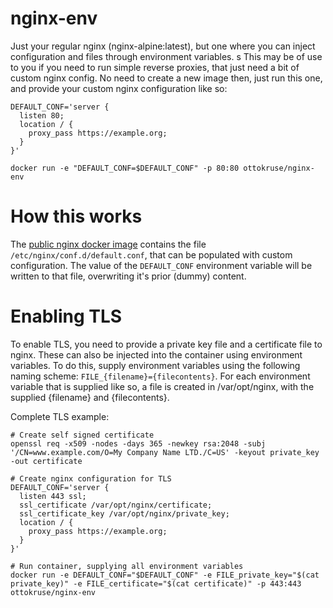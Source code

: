 # nginx-env

Just your regular nginx (nginx-alpine:latest), but one where you can inject configuration and files through environment variables.
s
This may be of use to you if you need to run simple reverse proxies, that just need a bit of custom nginx config. No need to create a new image then, just run this one, and provide your custom nginx configuration like so:

```shell
DEFAULT_CONF='server {
  listen 80;
  location / {
    proxy_pass https://example.org;
  }
}'

docker run -e "DEFAULT_CONF=$DEFAULT_CONF" -p 80:80 ottokruse/nginx-env
```

# How this works

The [public nginx docker image](https://hub.docker.com/_/nginx) contains the file `/etc/nginx/conf.d/default.conf`, that can be populated with custom configuration. The value of the `DEFAULT_CONF` environment variable will be written to that file, overwriting it's prior (dummy) content.

# Enabling TLS

To enable TLS, you need to provide a private key file and a certificate file to nginx. These can also be injected into the container using environment variables. To do this, supply environment variables using the following naming scheme: `FILE_{filename}={filecontents}`. For each environment variable that is supplied like so, a file is created in /var/opt/nginx, with the supplied {filename} and {filecontents}.

Complete TLS example:

```shell
# Create self signed certificate
openssl req -x509 -nodes -days 365 -newkey rsa:2048 -subj '/CN=www.example.com/O=My Company Name LTD./C=US' -keyout private_key -out certificate

# Create nginx configuration for TLS
DEFAULT_CONF='server {
  listen 443 ssl;
  ssl_certificate /var/opt/nginx/certificate;
  ssl_certificate_key /var/opt/nginx/private_key;
  location / {
    proxy_pass https://example.org;
  }
}'

# Run container, supplying all environment variables
docker run -e DEFAULT_CONF="$DEFAULT_CONF" -e FILE_private_key="$(cat private_key)" -e FILE_certificate="$(cat certificate)" -p 443:443 ottokruse/nginx-env
```
